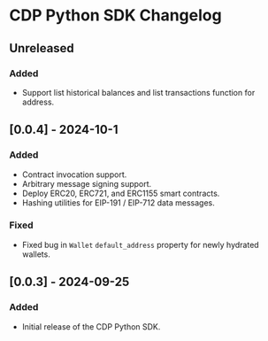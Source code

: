 # CDP Python SDK Changelog

## Unreleased

### Added

- Support list historical balances and list transactions function for address.

## [0.0.4] - 2024-10-1

### Added

- Contract invocation support.
- Arbitrary message signing support.
- Deploy ERC20, ERC721, and ERC1155 smart contracts.
- Hashing utilities for EIP-191 / EIP-712 data messages.

### Fixed

- Fixed bug in `Wallet` `default_address` property for newly hydrated wallets.

## [0.0.3] - 2024-09-25

### Added

- Initial release of the CDP Python SDK.
